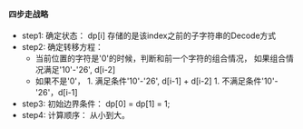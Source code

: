 #### 四步走战略
* step1: 确定状态： dp[i] 存储的是该index之前的子字符串的Decode方式
* step2: 确定转移方程：
    * 当前位置的字符是'0'的时候，判断和前一个字符的组合情况， 如果组合情况满足'10'-'26', d[i-2]
    * 如果不是'0'， 1. 满足条件'10'-'26', d[i-1] + d[i-2]
                  1. 不满足条件'10'-'26'，d[i-1]
* step3: 初始边界条件： dp[0] = dp[1] = 1;
* step4: 计算顺序： 从小到大。